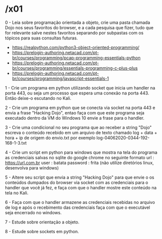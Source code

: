 # /x01

0 - Leia sobre programação orientada a objeto, crie uma pasta chamada Dojo nos seus favoritos do browser, e a cada pesquisa que fizer, tudo que for relevante salve nestes favoritos separando por subpastas com os tópicos para suas consultas futuras.

 - https://realpython.com/python3-object-oriented-programming/
 - https://prelogin-authoring.netacad.com/pt-br/courses/programming/pcap-programming-essentials-python
 - https://prelogin-authoring.netacad.com/pt-br/courses/programming/essentials-programming-c-plus-plus
 - https://prelogin-authoring.netacad.com/pt-br/courses/programming/javascript-essentials-1

1 - Crie um programa em python utilizando socket que inicia um handler na porta 443, ou seja um processo que espera uma conexão na porta 443. Então deixe-o escutando no Kali.

2 - Crie um programa em python que se conecta via socket na porta 443 e envia a frase "Hacking Dojo", entao faça com que este programa seja executado dentro da VM do Windows 10 envie a frase para o  handler.

3 - Crie uma condicional no seu programa que ao receber a string "Dojo" escreva o conteúdo recebido em um arquivo de texto chamado log + data + hora + ip de origem do envio.txt por exemplo log-04062020-0344-192-168-1-3.txt

4 - Crie um script em python para windows que mostra na tela do programa as credenciais salvas no sqlite do google chrome no seguinte formato
  url : https://url.com.br
  user : batata
  password : frita
  (não utilize diretórios linux, desenvolva para windows)

5 - Altere seu script que envia a string "Hacking Dojo" para que envie o os conteúdos dumpados do browser via socket com as credenciais para o handler que você já fez, e faça com que o handler mostre este conteúdo na tela no Kali.

6 - Faça com que o handler armazene as credenciais recebidas no arquivo de log e após o recebimento das credenciais faça com que o executável seja encerrado no windows.

7 - Estude sobre orientação a objeto.

8 - Estude sobre sockets em python.
